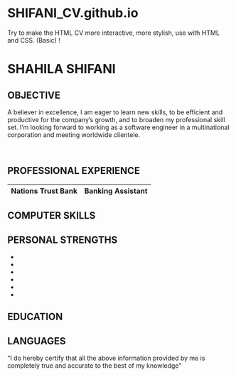 # SHIFANI_CV.github.io
Try to make the HTML CV more interactive, more stylish, use with HTML and CSS. (Basic)
!<DOCTYPE html>
<html>
   <head>
      <title></title>
  </head>
</html>
<body>
<h1>SHAHILA SHIFANI </h1>
  
<h2>OBJECTIVE</h2>
  <p>A believer in excellence, I am eager to learn new skills, to be efficient and productive for the company’s growth, and to broaden my professional skill set. I’m looking forward to working as a software engineer in a multinational corporation and meeting worldwide clientele.</p>
  <br>
<h2>PROFESSIONAL EXPERIENCE
</h2>
<table>
  <thead>
    <tr>
      <th>Nations Trust Bank </th>
      <th>Banking Assistant</th>
    </tr>
  </thead>
</table>

<h2>COMPUTER SKILLS</h2>
<h2>PERSONAL STRENGTHS
</h2>
<ul>
  <li></li>
  <li></li>
  <li></li>
  <li></li>
  <li></li>
  <li></li>
</ul>

<h2>EDUCATION</h2>

<h2>LANGUAGES</h2>

<p>“I do hereby certify that all the above information provided by me is completely true and accurate
to the best of my knowledge"</p>

</body>
